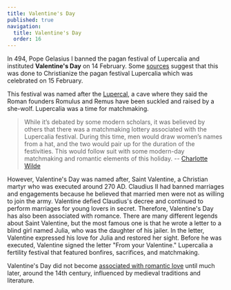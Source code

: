 ```yaml
---
title: Valentine's Day
published: true
navigation:
  title: Valentine's Day
  order: 16
---
```


In 494, Pope Gelasius I banned the pagan festival of Lupercalia and instituted **Valentine's Day** on 14 February. Some [sources](https://www.patheos.com/blogs/oldwaysinmoderntimes/2023/02/lupercalia-origins-and-modern-day-celebrations/) suggest that this was done to Christianize the pagan festival Lupercalia which was celebrated on 15 February. 

This festival was named after the [Lupercal](https://www.historyskills.com/classroom/ancient-history/lupercalia/), a cave where they said the Roman founders Romulus and Remus have been suckled and raised by a she-wolf. Lupercalia was a time for matchmaking. 

> While it’s debated by some modern scholars, it was believed by others that there was a matchmaking lottery associated with the Lupercalia festival. During this time, men would draw women’s names from a hat, and the two would pair up for the duration of the festivities. This would follow suit with some modern-day matchmaking and romantic elements of this holiday. -- [Charlotte Wilde](https://www.patheos.com/blogs/oldwaysinmoderntimes/2023/02/lupercalia-origins-and-modern-day-celebrations/)

However, Valentine's Day was named after, Saint Valentine, a Christian martyr who was executed around 270 AD. Claudius II had banned marriages and engagements because he believed that married men were not as willing to join the army. Valentine defied Claudius's decree and continued to perform marriages for young lovers in secret. Therefore, Valentine's Day has also been associated with romance. There are many different legends about Saint Valentine, but the most famous one is that he wrote a letter to a blind girl named Julia, who was the daughter of his jailer. In the letter, Valentine expressed his love for Julia and restored her sight. Before he was executed, Valentine signed the letter "From your Valentine." Lupercalia a fertility festival that featured bonfires, sacrifices, and matchmaking.

Valentine's Day did not become [associated with romantic love](https://www.britannica.com/topic/Valentines-Day) until much later, around the 14th century, influenced by medieval traditions and literature.

